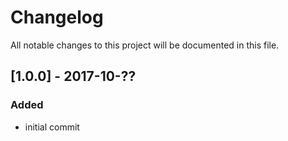 # Changelog
All notable changes to this project will be documented in this file.

## [1.0.0] - 2017-10-??

### Added
- initial commit
